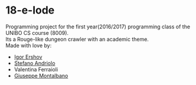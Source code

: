 # 18-e-lode
Programming project for the first year(2016/2017) programming class of the UNIBO CS course (8009).  
Its a Rouge-like dungeon crawler with an academic theme.  
Made with love by:

+ [Igor Ershov](https://github.com/Tkappa)
+ [Stefano Andriolo](https://github.com/steppp)
+ Valentina Ferraioli
+ [Giuseppe Montalbano](https://github.com/GiuseppeMontalbano)
